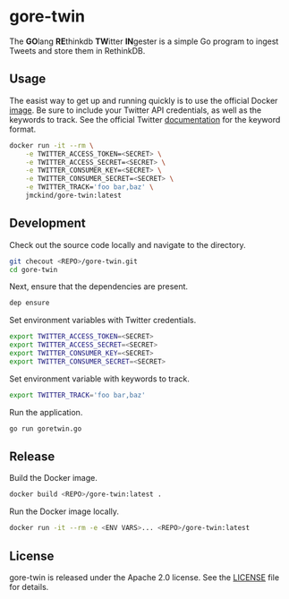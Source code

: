 # gore-twin

The **GO**lang **RE**thinkdb **TW**itter **IN**gester is a simple Go program to ingest Tweets and store them in RethinkDB.

## Usage

The easist way to get up and running quickly is to use the official Docker [image][docker_image].
Be sure to include your Twitter API credentials, as well as the keywords to track.
See the official Twitter [documentation][twitter_docs] for the keyword format.

```bash
docker run -it --rm \
    -e TWITTER_ACCESS_TOKEN=<SECRET> \
    -e TWITTER_ACCESS_SECRET=<SECRET> \
    -e TWITTER_CONSUMER_KEY=<SECRET> \
    -e TWITTER_CONSUMER_SECRET=<SECRET> \
    -e TWITTER_TRACK='foo bar,baz' \
    jmckind/gore-twin:latest
```

## Development

Check out the source code locally and navigate to the directory.

```bash
git checout <REPO>/gore-twin.git
cd gore-twin
```

Next, ensure that the dependencies are present.

```bash
dep ensure
```

Set environment variables with Twitter credentials.

```bash
export TWITTER_ACCESS_TOKEN=<SECRET>
export TWITTER_ACCESS_SECRET=<SECRET>
export TWITTER_CONSUMER_KEY=<SECRET>
export TWITTER_CONSUMER_SECRET=<SECRET>
```

Set environment variable with keywords to track.

```bash
export TWITTER_TRACK='foo bar,baz'
```

Run the application.

```bash
go run goretwin.go
```

## Release

Build the Docker image.

```bash
docker build <REPO>/gore-twin:latest .
```

Run the Docker image locally.

```bash
docker run -it --rm -e <ENV VARS>... <REPO>/gore-twin:latest
```

## License

gore-twin is released under the Apache 2.0 license. See the [LICENSE][license_file] file for details.

[license_file]:./LICENSE
[twitter_docs]: https://developer.twitter.com/en/docs/tweets/filter-realtime/api-reference/post-statuses-filter.html
[docker_image]: https://hub.docker.com/r/jmckind/rethinkdb/
